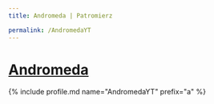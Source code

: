 ```yaml
---
title: Andromeda | Patromierz

permalink: /AndromedaYT
---
```


# [Andromeda](https://patronite.pl/AndromedaYT)

{% include profile.md name="AndromedaYT" prefix="a" %}
